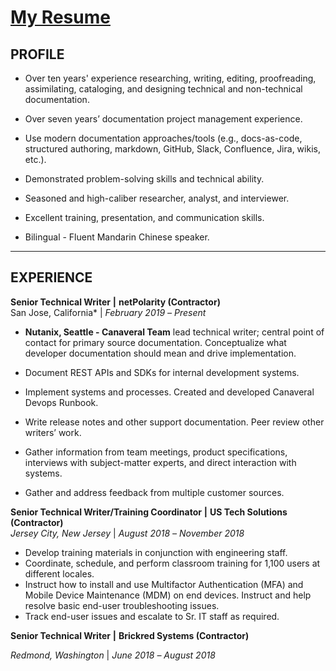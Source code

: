 # [My Resume](https://github.com/keshihua5/resume/blob/master/images/Cloud%2C%20Robert.pdf)
## PROFILE

- Over ten years' experience researching, writing, editing, proofreading, assimilating, cataloging, and designing technical and non-technical documentation.
- Over seven years’ documentation project management experience.

- Use modern documentation approaches/tools (e.g., docs-as-code, structured authoring, markdown, GitHub, Slack, Confluence, Jira, wikis, etc.).
- Demonstrated problem-solving skills and technical ability.

- Seasoned and high-caliber researcher, analyst, and interviewer.

- Excellent training, presentation, and communication skills.

- Bilingual - Fluent Mandarin Chinese speaker.

------

## EXPERIENCE


**Senior Technical Writer** **|** **netPolarity (Contractor)**    
San Jose, California* | *February 2019* *–* *Present*

- **Nutanix, Seattle - Canaveral Team** lead technical writer; central point of contact for primary source documentation. Conceptualize what developer documentation should mean and drive implementation.     

- Document REST APIs and SDKs for internal development systems.     

- Implement systems and processes. Created and developed Canaveral Devops Runbook.     

- Write release notes and other support documentation. Peer review other writers’ work.    

- Gather information from team meetings, product specifications, interviews with subject-matter experts, and direct interaction with systems.    

- Gather and address feedback from multiple customer sources.   

**Senior Technical Writer/Training Coordinator** **|** **US Tech Solutions (Contractor)**   
*Jersey City, New Jersey* | *August 2018* *–* *November 2018*

- Develop training materials in conjunction with engineering staff.
- Coordinate, schedule, and perform classroom training for 1,100 users at different locales.
- Instruct how to install and use Multifactor Authentication (MFA) and Mobile Device Maintenance (MDM) on end devices. Instruct and help resolve basic end-user troubleshooting issues.
- Track end-user issues and escalate to Sr. IT staff as required.

**Senior Technical Writer** **|** **Brickred Systems (Contractor)**

*Redmond, Washington* | *June 2018* *–* *August 2018*